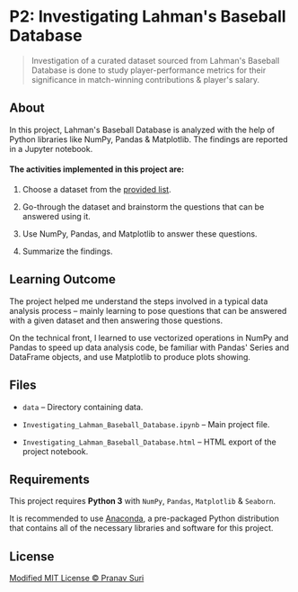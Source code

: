 # P2: Investigating Lahman's Baseball Database
> Investigation of a curated dataset sourced from Lahman's Baseball Database is done to study player-performance metrics for their significance in match-winning contributions & player's salary.

## About
In this project, Lahman's Baseball Database is analyzed with the help of Python libraries like NumPy, Pandas & Matplotlib. The findings are reported in a Jupyter notebook.

#### The activities implemented in this project are:
1. Choose a dataset from the [provided list](https://docs.google.com/document/d/e/2PACX-1vTlVmknRRnfy_4eTrjw5hYGaiQim5ctr9naaRd4V9du2B5bxpd8FEH3KtDgp8qVekw7Cj1GLk1IXdZi/).

2. Go-through the dataset and brainstorm the questions that can be answered using it.

3. Use NumPy, Pandas, and Matplotlib to answer these questions.

4. Summarize the findings.

## Learning Outcome
The project helped me understand the steps involved in a typical data analysis process – mainly learning to pose questions that can be answered with a given dataset and then answering those questions.

On the technical front, I learned to use vectorized operations in NumPy and Pandas to speed up data analysis code, be familiar with Pandas' Series and DataFrame objects, and use Matplotlib to produce plots showing.

## Files
- `data` – Directory containing data.

- `Investigating_Lahman_Baseball_Database.ipynb` – Main project file.

- `Investigating_Lahman_Baseball_Database.html` – HTML export of the project notebook.

## Requirements
This project requires **Python 3** with `NumPy`, `Pandas`, `Matplotlib` & `Seaborn`.

It is recommended to use [Anaconda](https://www.continuum.io/downloads), a pre-packaged Python distribution that contains all of the necessary libraries and software for this project.

## License
[Modified MIT License © Pranav Suri](/License.txt)
